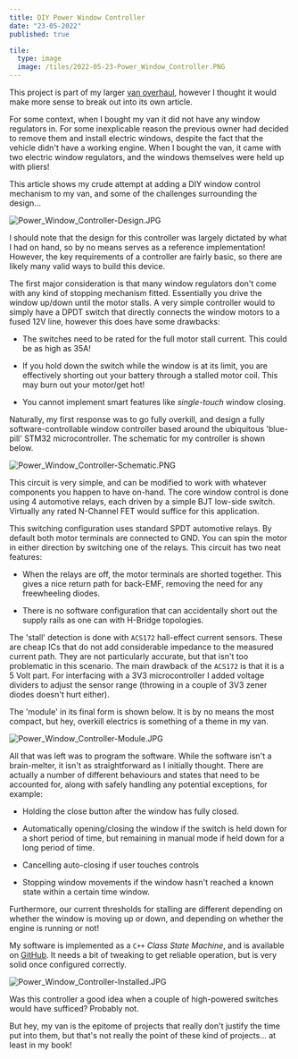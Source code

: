 ```yaml
---
title: DIY Power Window Controller
date: "23-05-2022"
published: true

tile:
  type: image
  image: /tiles/2022-05-23-Power_Window_Controller.PNG
---
```


This project is part of my larger [van overhaul](/projects/Van_Part_1), however I thought it would make more sense to break out into its own article.

For some context, when I bought my van it did not have any window regulators in. For some inexplicable reason the previous owner had decided to remove them and install electric windows, despite the fact that the vehicle didn't have a working engine. When I bought the van, it came with two electric window regulators, and the windows themselves were held up with pliers!

This article shows my crude attempt at adding a DIY window control mechanism to my van, and some of the challenges surrounding the design...

![Power_Window_Controller-Design.JPG]({import.meta.env.VITE_IMAGE_BASE}/posts/Power_Window_Controller-Design.JPG)

I should note that the design for this controller was largely dictated by what I had on hand, so by no means serves as a reference implementation! However, the key requirements of a controller are fairly basic, so there are likely many valid ways to build this device.

The first major consideration is that many window regulators don't come with any kind of stopping mechanism fitted. Essentially you drive the window up/down until the motor stalls. A very simple controller would to simply have a DPDT switch that directly connects the window motors to a fused 12V line, however this does have some drawbacks:

- The switches need to be rated for the full motor stall current. This could be as high as 35A!

- If you hold down the switch while the window is at its limit, you are effectively shorting out your battery through a stalled motor coil. This may burn out your motor/get hot!

- You cannot implement smart features like _single-touch_ window closing.

Naturally, my first response was to go fully overkill, and design a fully software-controllable window controller based around the ubiquitous 'blue-pill' STM32 microcontroller. The schematic for my controller is shown below.

![Power_Window_Controller-Schematic.PNG]({import.meta.env.VITE_IMAGE_BASE}/posts/Power_Window_Controller-Schematic.PNG)

This circuit is very simple, and can be modified to work with whatever components you happen to have on-hand. The core window control is done using 4 automotive relays, each driven by a simple BJT low-side switch. Virtually any rated N-Channel FET would suffice for this application.

This switching configuration uses standard SPDT automotive relays. By default both motor terminals are connected to GND. You can spin the motor in either direction by switching one of the relays. This circuit has two neat features:

- When the relays are off, the motor terminals are shorted together. This gives a nice return path for back-EMF, removing the need for any freewheeling diodes.

- There is no software configuration that can accidentally short out the supply rails as one can with H-Bridge topologies.

The 'stall' detection is done with `ACS172` hall-effect current sensors. These are cheap ICs that do not add considerable impedance to the measured current path. They are not particularly accurate, but that isn't too problematic in this scenario. The main drawback of the `ACS172` is that it is a 5 Volt part. For interfacing with a 3V3 microcontroller I added voltage dividers to adjust the sensor range (throwing in a couple of 3V3 zener diodes doesn't hurt either).

The 'module' in its final form is shown below. It is by no means the most compact, but hey, overkill electrics is something of a theme in my van.

![Power_Window_Controller-Module.JPG]({import.meta.env.VITE_IMAGE_BASE}/posts/Power_Window_Controller-Module.JPG)

All that was left was to program the software. While the software isn't a brain-melter, it isn't as straightforward as I initially thought. There are actually a number of different behaviours and states that need to be accounted for, along with safely handling any potential exceptions, for example:

- Holding the close button after the window has fully closed.

- Automatically opening/closing the window if the switch is held down for a short period of time, but remaining in manual mode if held down for a long period of time.

- Cancelling auto-closing if user touches controls

- Stopping window movements if the window hasn't reached a known state within a certain time window.

Furthermore, our current thresholds for stalling are different depending on whether the window is moving up or down, and depending on whether the engine is running or not!

My software is implemented as a `C++` _Class State Machine_, and is available on [GitHub](https://github.com/BOJIT/power-window-controller). It needs a bit of tweaking to get reliable operation, but is very solid once configured correctly.

![Power_Window_Controller-Installed.JPG]({import.meta.env.VITE_IMAGE_BASE}/posts/Power_Window_Controller-Installed.JPG)

Was this controller a good idea when a couple of high-powered switches would have sufficed? Probably not.

But hey, my van is the epitome of projects that really don't justify the time put into them, but that's not really the point of these kind of projects... at least in my book!

